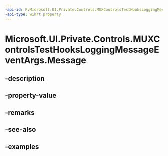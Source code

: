 ```yaml
---
-api-id: P:Microsoft.UI.Private.Controls.MUXControlsTestHooksLoggingMessageEventArgs.Message
-api-type: winrt property
---
```


# Microsoft.UI.Private.Controls.MUXControlsTestHooksLoggingMessageEventArgs.Message

<!--
public string Message { get; }
-->


## -description

## -property-value

## -remarks

## -see-also

## -examples



